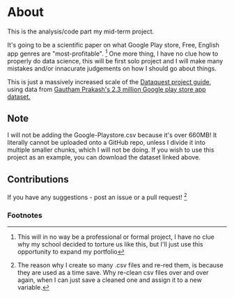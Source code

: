 # About
This is the analysis/code part my mid-term project.

It's going to be a scientific paper on what Google Play store, Free, English app genres are "most-profitable". [^1] One more thing, I have no clue how to properly do data science, this will be first solo project and I will make many mistakes and/or innacurate judgements on how I should go about things.

This is just a massively increased scale of the [Dataquest project guide](https://www.dataquest.io/blog/basic-data-science-portfolio-project-tutorial/), using data from [Gautham Prakash's 2.3 million Google play store app dataset.](https://www.kaggle.com/datasets/gauthamp10/google-playstore-apps)

## Note

I will not be adding the Google-Playstore.csv because it's over 660MB! It literally cannot be uploaded onto a GitHub repo, unless I divide it into multiple smaller chunks, which I will not be doing. If you wish to use this project as an example, you can download the dataset linked above.

## Contributions

If you have any suggestions - post an issue or a pull request! [^2]

### Footnotes

[^1]: This will in no way be a professional or formal project, I have no clue why my school decided to torture us like this, but I'll just use this opportunity to expand my portfolio

[^2]: The reason why I create so many .csv files and re-red them, is because they are used as a time save. Why re-clean csv files over and over again, when I can just save a cleaned one and assign it to a new variable.

